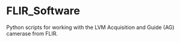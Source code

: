 # FLIR_Software
 Python scripts for working with the LVM Acquisition and Guide (AG) camerase from FLIR.
 
